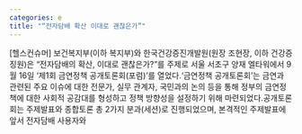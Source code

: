 ```yaml
---
categories: e
title: "“전자담배 확산 이대로 괜찮은가”"
---
```

[헬스컨슈머] 보건복지부(이하 복지부)와 한국건강증진개발원(원장 조현장, 이하 건강증징원)은 “전자담배의 확산, 이대로 괜찮은가?”를 주제로 서울 서초구 양재 엘타워에서 9월 16일 ‘제1회 금연정책 공개토론회(포럼)’를 열었다.‘금연정책 공개토론회’는 금연과 관련된 주요 이슈에 대한 전문가, 실무 관계자, 국민과의 논의 등을 통해 정부의 금연정책에 대한 사회적 공감대를 형성하고 정책 방향성을 설정하기 위해 마련되었다.공개토론회는 주제발표와 종합토론 총 2가지 분과(세션)로 진행되었으며, 본격적인 주제발표에 앞서 전자담배 사용자와